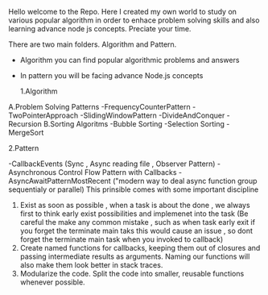 Hello welcome to the Repo.
Here I created my own world to study on various popular algorithm in order to enhace problem solving skills and also learning advance node js concepts. Preciate your time.

There are two main folders. Algorithm and Pattern.

- Algorithm you can find popular algorithmic problems and answers
- In pattern you will be facing advance Node.js concepts

  1.Algorithm

A.Problem Solving Patterns
-FrequencyCounterPattern
-TwoPointerApproach
-SlidingWindowPattern
-DivideAndConquer
-Recursion
B.Sorting Algoritms
-Bubble Sorting
-Selection Sorting
-MergeSort

2.Pattern

-CallbackEvents (Sync , Async reading file , Observer Pattern)
-Asynchronous Control Flow Pattern with Callbacks
-AsyncAwaitPatternMostRecent ("modern way to deal async function group sequentialy or parallel)
This prinsible comes with some important discipline

1. Exist as soon as possible , when a task is about the done , we always first to think early exist possibilities and implemenet into the task
   (Be careful the make any common mistake , such as when task early exit if you forget the terminate main taks this would cause an issue , so dont forget the terminate main task when you invoked to callback)
2. Create named functions for callbacks, keeping them out of closures and passing intermediate results as arguments. Naming our functions will also
   make them look better in stack traces.
3. Modularize the code. Split the code into smaller, reusable functions whenever possible.
